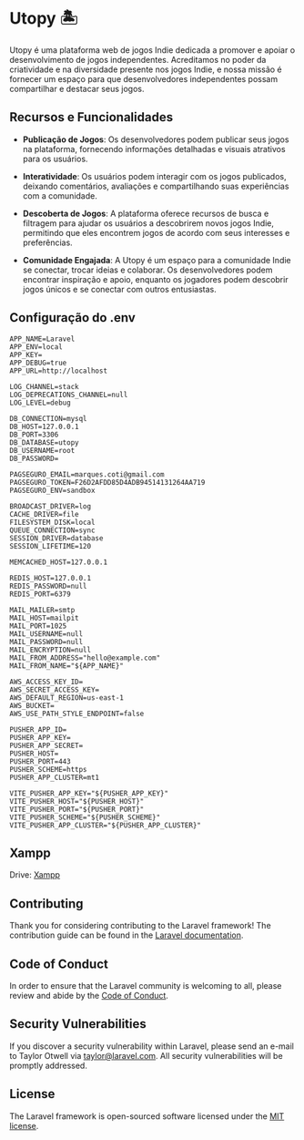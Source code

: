 # Utopy 🏝

Utopy é uma plataforma web de jogos Indie dedicada a promover e apoiar o desenvolvimento de jogos independentes. Acreditamos no poder da criatividade e na diversidade presente nos jogos Indie, e nossa missão é fornecer um espaço para que desenvolvedores independentes possam compartilhar e destacar seus jogos.

## Recursos e Funcionalidades

- **Publicação de Jogos**: Os desenvolvedores podem publicar seus jogos na plataforma, fornecendo informações detalhadas e visuais atrativos para os usuários.

- **Interatividade**: Os usuários podem interagir com os jogos publicados, deixando comentários, avaliações e compartilhando suas experiências com a comunidade.

- **Descoberta de Jogos**: A plataforma oferece recursos de busca e filtragem para ajudar os usuários a descobrirem novos jogos Indie, permitindo que eles encontrem jogos de acordo com seus interesses e preferências.

- **Comunidade Engajada**: A Utopy é um espaço para a comunidade Indie se conectar, trocar ideias e colaborar. Os desenvolvedores podem encontrar inspiração e apoio, enquanto os jogadores podem descobrir jogos únicos e se conectar com outros entusiastas.



## Configuração do .env
```
APP_NAME=Laravel
APP_ENV=local
APP_KEY=
APP_DEBUG=true
APP_URL=http://localhost

LOG_CHANNEL=stack
LOG_DEPRECATIONS_CHANNEL=null
LOG_LEVEL=debug

DB_CONNECTION=mysql
DB_HOST=127.0.0.1
DB_PORT=3306
DB_DATABASE=utopy
DB_USERNAME=root
DB_PASSWORD=

PAGSEGURO_EMAIL=marques.coti@gmail.com
PAGSEGURO_TOKEN=F26D2AFDD85D4ADB94514131264AA719
PAGSEGURO_ENV=sandbox

BROADCAST_DRIVER=log
CACHE_DRIVER=file
FILESYSTEM_DISK=local
QUEUE_CONNECTION=sync
SESSION_DRIVER=database
SESSION_LIFETIME=120

MEMCACHED_HOST=127.0.0.1

REDIS_HOST=127.0.0.1
REDIS_PASSWORD=null
REDIS_PORT=6379

MAIL_MAILER=smtp
MAIL_HOST=mailpit
MAIL_PORT=1025
MAIL_USERNAME=null
MAIL_PASSWORD=null
MAIL_ENCRYPTION=null
MAIL_FROM_ADDRESS="hello@example.com"
MAIL_FROM_NAME="${APP_NAME}"

AWS_ACCESS_KEY_ID=
AWS_SECRET_ACCESS_KEY=
AWS_DEFAULT_REGION=us-east-1
AWS_BUCKET=
AWS_USE_PATH_STYLE_ENDPOINT=false

PUSHER_APP_ID=
PUSHER_APP_KEY=
PUSHER_APP_SECRET=
PUSHER_HOST=
PUSHER_PORT=443
PUSHER_SCHEME=https
PUSHER_APP_CLUSTER=mt1

VITE_PUSHER_APP_KEY="${PUSHER_APP_KEY}"
VITE_PUSHER_HOST="${PUSHER_HOST}"
VITE_PUSHER_PORT="${PUSHER_PORT}"
VITE_PUSHER_SCHEME="${PUSHER_SCHEME}"
VITE_PUSHER_APP_CLUSTER="${PUSHER_APP_CLUSTER}"
```

## Xampp 

Drive: [Xampp](https://drive.google.com/file/d/1xDn8tZ2KweVN0ktenYLoBPPm1r3DZqXi/view?usp=share_link)

## Contributing

Thank you for considering contributing to the Laravel framework! The contribution guide can be found in the [Laravel documentation](https://laravel.com/docs/contributions).

## Code of Conduct

In order to ensure that the Laravel community is welcoming to all, please review and abide by the [Code of Conduct](https://laravel.com/docs/contributions#code-of-conduct).

## Security Vulnerabilities

If you discover a security vulnerability within Laravel, please send an e-mail to Taylor Otwell via [taylor@laravel.com](mailto:taylor@laravel.com). All security vulnerabilities will be promptly addressed.

## License

The Laravel framework is open-sourced software licensed under the [MIT license](https://opensource.org/licenses/MIT).
